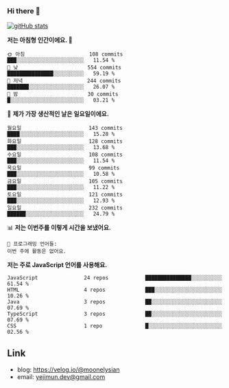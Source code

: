 ### Hi there 👋

<!--
**moonelysian/moonelysian** is a ✨ _special_ ✨ repository because its `README.md` (this file) appears on your GitHub profile.

Here are some ideas to get you started:

- 🔭 I’m currently working on ...
- 🌱 I’m currently learning ...
- 👯 I’m looking to collaborate on ...
- 🤔 I’m looking for help with ...
- 💬 Ask me about ...
- 📫 How to reach me: ...
- 😄 Pronouns: ...
- ⚡ Fun fact: ...
-->

<!-- [![wakatime stats](https://github-readme-stats.vercel.app/api/wakatime?username=moonelysian)](https://github.com/anuraghazra/github-readme-stats) -->

[![gitHub stats](https://github-readme-stats.vercel.app/api?username=moonelysian&show_icons=true)](https://github.com/anuraghazra/github-readme-stats)

<!--START_SECTION:waka-->
**저는 아침형 인간이에요. 🐤** 

```text
🌞 아침                     108 commits         ███░░░░░░░░░░░░░░░░░░░░░░   11.54 % 
🌆 낮　                     554 commits         ███████████████░░░░░░░░░░   59.19 % 
🌃 저녁                     244 commits         ███████░░░░░░░░░░░░░░░░░░   26.07 % 
🌙 밤　                     30 commits          █░░░░░░░░░░░░░░░░░░░░░░░░   03.21 % 
```
📅 **제가 가장 생산적인 날은 일요일이에요.** 

```text
월요일                      143 commits         ████░░░░░░░░░░░░░░░░░░░░░   15.28 % 
화요일                      128 commits         ███░░░░░░░░░░░░░░░░░░░░░░   13.68 % 
수요일                      108 commits         ███░░░░░░░░░░░░░░░░░░░░░░   11.54 % 
목요일                      99 commits          ███░░░░░░░░░░░░░░░░░░░░░░   10.58 % 
금요일                      105 commits         ███░░░░░░░░░░░░░░░░░░░░░░   11.22 % 
토요일                      121 commits         ███░░░░░░░░░░░░░░░░░░░░░░   12.93 % 
일요일                      232 commits         ██████░░░░░░░░░░░░░░░░░░░   24.79 % 
```


📊 **저는 이번주를 이렇게 시간을 보냈어요.** 

```text
💬 프로그래밍 언어들: 
이번 주에 활동은 없어요.
```

**저는 주로 JavaScript 언어를 사용해요.** 

```text
JavaScript               24 repos            ███████████████░░░░░░░░░░   61.54 % 
HTML                     4 repos             ███░░░░░░░░░░░░░░░░░░░░░░   10.26 % 
Java                     3 repos             ██░░░░░░░░░░░░░░░░░░░░░░░   07.69 % 
TypeScript               3 repos             ██░░░░░░░░░░░░░░░░░░░░░░░   07.69 % 
CSS                      1 repo              █░░░░░░░░░░░░░░░░░░░░░░░░   02.56 % 
```




<!--END_SECTION:waka-->


## Link
- blog: https://velog.io/@moonelysian
- email: yejimun.dev@gmail.com
